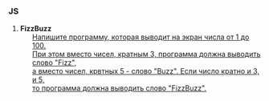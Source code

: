 <h3>JS</h3>

<ol>
    <li><strong>FizzBuzz</strong>
        <ul>
             <a href="/FizzBuzz/main.js">
                   Напишите программу, которая выводит на экран числа от 1 до 100. <br>
                   При этом вместо чисел, кратным 3, программа должна выводить слово "Fizz",<br> 
                   а вместо чисел, крвтных 5 - слово "Buzz". Если число кратно и 3, и 5,<br> 
                   то программа должна выводить слово "FizzBuzz".<br>
             </a>
         <ul>
    </li>
</ol>
